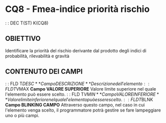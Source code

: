 # CQ8 - Fmea-indice priorità rischio
 :  : DEC T(ST) K(CQ8)
## OBIETTIVO
Identificare la priorità del rischio derivante dal prodotto degli indici di probabilità, rilevabilità e gravità
## CONTENUTO DEI CAMPI
 :  : FLD T$DESC **Campo DESCRIZIONE**
Descrizione dell'elemento
 :  : FLD T$VMAX **Campo VALORE SUPERIORE**
Valore limite superiore nel quale l'elemento può essere scelto.
 :  : FLD T$VMIN **Campo VALORE INFERIORE**
Valore limite inferiore nel quale l'elemento può essere scelto.
 :  : FLD T$BLNK **Campo BLINKING CAMPO**
Attraverso questo campo, nel caso in cui l'elemento venga scelto, il programmatore potrà gestire se fare lampeggiare uno o più campi.
